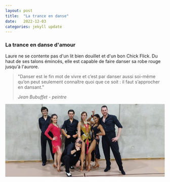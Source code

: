 ```yaml
---
layout: post
title:  "La trance en danse"
date:   2022-12-03 
categories: jekyll update
---
```


### La trance en danse d'amour

Laure ne se contente pas d'un lit bien douillet et d'un bon Chick Flick. Du haut de ses talons émincés, elle est capable de faire danser sa robe rouge jusqu'à l'aurore.

> "Danser est le fin mot de vivre et c’est par danser aussi soi-même qu’on peut seulement connaître quoi que ce soit : il faut s’approcher en dansant.”
>  
> *Jean Bubuffet - peintre*

<img src="/images/20.jpg" alt="">
